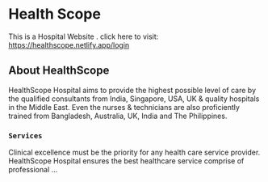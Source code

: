 # Health Scope

This is a Hospital Website .
click here to visit: https://healthscope.netlify.app/login

## About HealthScope

HealthScope Hospital aims to provide the highest possible level of care by the qualified consultants from India, Singapore, USA, UK & quality hospitals in the Middle East. Even the nurses & technicians are also proficiently trained from Bangladesh, Australia, UK, India and The Philippines.

### `Services`

Clinical excellence must be the priority for any health care service provider. HealthScope Hospital ensures the best healthcare service comprise of professional ...
